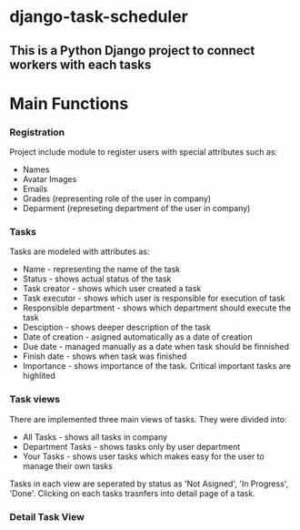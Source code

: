 # django-task-scheduler
<h2>This is a Python Django project to connect workers with each tasks</h2>

# Main Functions
<h3>Registration</h3>

Project include module to register users with special attributes such as:
<ul>
<li>Names</li>
<li>Avatar Images</li>
<li>Emails</li>
<li>Grades (representing role of the user in company)</li>
<li>Deparment (represeting department of the user in company) </li>
</ul>

<h3>Tasks</h3>
Tasks are modeled with attributes as:
<ul>
<li>Name - representing the name of the task</li>
<li>Status - shows actual status of the task</li>
<li>Task creator - shows which user created a task</li>
<li>Task executor - shows which user is responsible for execution of task</li>
<li>Responsible department - shows which department should execute the task</li>
<li>Desciption - shows deeper description of the task</li>
<li>Date of creation - asigned automatically as a date of creation </li>
<li>Due date - managed manually as a date when task should be finnished </li>
<li>Finish date - shows when task was finished </li>
<li>Importance - shows importance of the task. Critical important tasks are highlited</li>
</ul>


<h3>Task views</h3>
There are implemented three main views of tasks. They were divided into:
<ul>
<li>All Tasks - shows all tasks in company</li>
<li>Department Tasks - shows tasks only by user department</li>
<li>Your Tasks - shows user tasks which makes easy for the user to manage their own tasks </li>
</ul>

Tasks in each view are seperated by status as 'Not Asigned', 'In Progress', 'Done'. Clicking on each tasks trasnfers into detail page of a task.

<h3>Detail Task View</h3>
